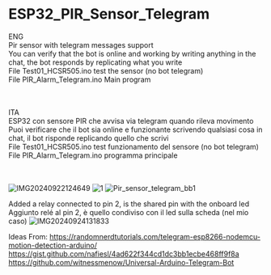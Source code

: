 # ESP32_PIR_Sensor_Telegram
ENG <br> 
Pir sensor with telegram messages support<br> 
You can verify that the bot is online and working by writing anything in the chat, the bot responds by replicating what you write<br> 
File Test01_HCSR505.ino test the sensor (no bot telegram)<br> 
File PIR_Alarm_Telegram.ino Main program<br> 
<br> <br> 

ITA<br> 
ESP32 con sensore PIR che avvisa via telegram quando rileva movimento<br> 
Puoi verificare che il bot sia online e funzionante scrivendo qualsiasi cosa in chat, il bot risponde replicando quello che scrivi<br> 
File Test01_HCSR505.ino test funzionamento del sensore (no bot telegram)<br> 
File PIR_Alarm_Telegram.ino programma principale<br> 
<br> <br> 

![IMG20240922124649](https://github.com/user-attachments/assets/666500fe-64ab-4f56-8b60-c0e9b6c537aa)
![1](https://github.com/user-attachments/assets/88d3b67b-f001-4526-ac62-2ba6793924bc)
![Pir_sensor_telegram_bb1](https://github.com/user-attachments/assets/24f03255-75aa-403d-a894-70fb4d896c73)

Added a relay connected to pin 2, is the shared pin with the onboard led<br> 
Aggiunto relé al pin 2, è quello condiviso con il led sulla scheda (nel mio caso)
![IMG20240924131833](https://github.com/user-attachments/assets/0e6dbebc-41f4-4d0d-86ba-488589503b8e)

Ideas From:
https://randomnerdtutorials.com/telegram-esp8266-nodemcu-motion-detection-arduino/
https://gist.github.com/nafiesl/4ad622f344cd1dc3bb1ecbe468ff9f8a
https://github.com/witnessmenow/Universal-Arduino-Telegram-Bot
